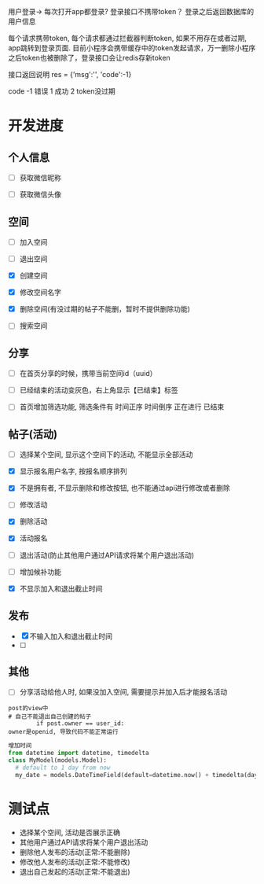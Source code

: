 用户登录-> 
每次打开app都登录?
登录接口不携带token？
登录之后返回数据库的用户信息

每个请求携带token, 每个请求都通过拦截器判断token, 如果不用存在或者过期, app跳转到登录页面.
目前小程序会携带缓存中的token发起请求，万一删除小程序之后token也被删除了，登录接口会让redis存新token

接口返回说明
res = {'msg':'', 'code':-1}

code 
-1 错误
1 成功
2 token没过期

# 开发进度

## 个人信息

- [ ] 获取微信昵称
- [ ] 获取微信头像



## 空间

- [ ] 加入空间
- [ ] 退出空间
- [x] 创建空间
- [x] 修改空间名字
- [x] 删除空间(有没过期的帖子不能删，暂时不提供删除功能)
- [ ] 搜索空间



## 分享

- [ ] 在首页分享的时候，携带当前空间id（uuid）

- [ ] 已经结束的活动变灰色，右上角显示【已结束】标签



- [ ] 首页增加筛选功能, 筛选条件有 时间正序 时间倒序 正在进行 已结束



## 帖子(活动)

- [ ] 选择某个空间, 显示这个空间下的活动, 不能显示全部活动
- [x] 显示报名用户名字, 按报名顺序排列
- [x] 不是拥有者, 不显示删除和修改按钮, 也不能通过api进行修改或者删除
- [ ] 修改活动
- [x] 删除活动
- [x] 活动报名
- [ ] 退出活动(防止其他用户通过API请求将某个用户退出活动)
- [ ] 增加候补功能
- [x] 不显示加入和退出截止时间


## 发布

- [x] 不输入加入和退出截止时间
- [ ] 





## 其他

- [ ] 分享活动给他人时, 如果没加入空间, 需要提示并加入后才能报名活动

```
post的view中
# 自己不能退出自己创建的帖子
        if post.owner == user_id:
owner是openid, 导致代码不能正常运行
```



```python
增加时间
from datetime import datetime, timedelta
class MyModel(models.Model):
  # default to 1 day from now
  my_date = models.DateTimeField(default=datetime.now() + timedelta(days=1))

```



# 测试点

- 选择某个空间, 活动是否展示正确
- 其他用户通过API请求将某个用户退出活动
- 删除他人发布的活动(正常:不能删除)
- 修改他人发布的活动(正常:不能修改)
- 退出自己发起的活动(正常:不能退出)